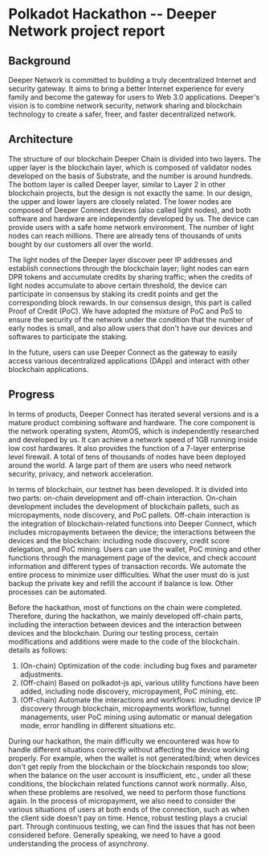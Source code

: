 # Polkadot Hackathon -- Deeper Network project report

## Background

Deeper Network is committed to building a truly decentralized Internet and security gateway. It aims to bring a better Internet experience for every family and become the gateway for users to Web 3.0 applications. Deeper's vision is to combine network security, network sharing and blockchain technology to create a safer, freer, and faster decentralized network.

## Architecture

The structure of our blockchain Deeper Chain is divided into two layers. The upper layer is the blockchain layer, which is composed of validator nodes developed on the basis of Substrate, and the number is around hundreds. The bottom layer is called Deeper layer, similar to Layer 2 in other blockchain projects, but the design is not exactly the same. In our design, the upper and lower layers are closely related. The lower nodes are composed of Deeper Connect devices (also called light nodes), and both software and hardware are independently developed by us. The device can provide users with a safe home network environment. The number of light nodes can reach millions. There are already tens of thousands of units bought by our customers all over the world.

The light nodes of the Deeper layer discover peer IP addresses and establish connections through the blockchain layer; light nodes can earn DPR tokens and accumulate credits by sharing traffic; when the credits of light nodes accumulate to above certain threshold, the device can participate in consensus by staking its credit points and get the corresponding block rewards. In our consensus design, this part is called Proof of Credit (PoC). We have adopted the mixture of PoC and PoS to ensure the security of the network under the condition that the number of early nodes is small, and also allow users that don't have our devices and softwares to participate the staking. 

In the future, users can use Deeper Connect as the gateway to easily access various decentralized applications (DApp) and interact with other blockchain applications.

## Progress

In terms of products, Deeper Connect has iterated several versions and is a mature product combining software and hardware. The core component is the network operating system, AtomOS, which is independently researched and developed by us. It can achieve a network speed of 1GB running inside low cost hardwares. It also provides the function of a 7-layer enterprise level firewall. A total of tens of thousands of nodes have been deployed around the world. A large part of them are users who need network security, privacy, and network acceleration.

In terms of blockchain, our testnet has been developed. It is divided into two parts: on-chain development and off-chain interaction. On-chain development includes the development of blockchain pallets, such as micropayments, node discovery, and PoC pallets. Off-chain interaction is the integration of blockchain-related functions into Deeper Connect, which includes micropayments between the device; the interactions between the devices and the blockchain: including node discovery, credit score delegation, and PoC mining. Users can use the wallet, PoC mining and other functions through the management page of the device, and check account information and different types of transaction records. We automate the entire process to minimize user difficulties. What the user must do is just backup the private key and refill the account if balance is low. Other processes can be automated.

Before the hackathon, most of functions on the chain were completed. Therefore, during the hackathon, we mainly developed off-chain parts, including the interaction between devices and the interaction between devices and the blockchain. During our testing process, certain modifications and additions were made to the code of the blockchain. details as follows:

1. (On-chain) Optimization of the code: including bug fixes and parameter adjustments.
1. (Off-chain) Based on polkadot-js api, various utility functions have been added, including node discovery, micropayment, PoC mining, etc.
1. (Off-chain) Automate the interactions and workflows: including device IP discovery through blockchain, micropayments workflow, tunnel managements, user PoC mining using automatic or manual delegation mode, error handling in different situations etc.

During our hackathon, the main difficulty we encountered was how to handle different situations correctly without affecting the device working properly. For example, when the wallet is not generated/bind; when devices don't get reply from the blockchain or the blockchain responds too slow; when the balance on the user account is insufficient, etc., under all these conditions, the blockchain related functions cannot work normally. Also, when these problems are resolved, we need to perform those functions again. In the process of micropayment, we also need to consider the various situations of users at both ends of the connection, such as when the client side doesn't pay on time. Hence, robust testing plays a crucial part. Through continuous testing, we can find the issues that has not been considered before. Generally speaking, we need to have a good understanding the process of asynchrony.



